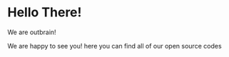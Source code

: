 # Hello There!

We are outbrain!

We are happy to see you!
here you can find all of our open source codes
